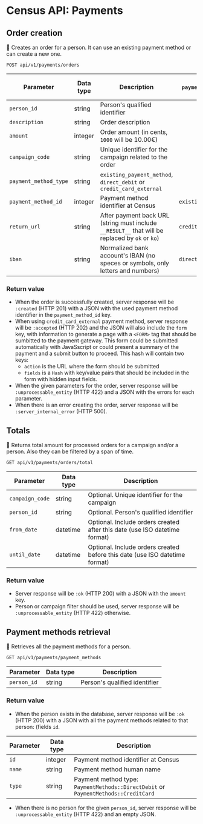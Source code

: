 # Census API: Payments

## Order creation
:round_pushpin: Creates an order for a person. It can use an existing payment method or can create a new one.
```
POST api/v1/payments/orders
```

Parameter             | Data type | Description            | Only when `payment_method_type` is ...
----------------------|-----------|------------------------|------------------
`person_id`           |  string   | Person's qualified identifier
`description`         |  string   | Order description
`amount`              |  integer  | Order amount (in cents, `1000` will be 10.00€)
`campaign_code`       |  string   | Unique identifier for the campaign related to the order
`payment_method_type` |  string   | `existing_payment_method`, `direct_debit` or `credit_card_external`
`payment_method_id`   |  integer  | Payment method identifier at Census | `existing_payment_method`
`return_url`          |  string   | After payment back URL (string must include `__RESULT__` that will be replaced by `ok` or `ko`)  | `credit_card_external`
`iban`                |  string   | Normalized bank account's IBAN (no speces or symbols, only letters and numbers) | `direct_debit`

### Return value
* When the order is successfully created, server response will be `:created` (HTTP 201) with a JSON with the used payment method identifier in the `payment_method_id` key.
* When using `credit_card_external` payment method, server response will be `:accepted` (HTTP 202) and the JSON will also include the `form` key, with information to generate a page with a `<FORM>` tag that should be sumbitted to the payment gateway. This form could be submitted automatically with JavaSscript or could present a summary of the payment and a submit button to proceed. This hash will contain two keys:
  * `action` is the URL where the form should be submitted
  * `fields` is a `Hash` with key/value pairs that should be included in the form with hidden input fields.
* When the given parameters for the order, server response will be `:unprocessable_entity` (HTTP 422) and a JSON with the errors for each parameter.
* When there is an error creating the order, server response will be `:server_internal_error` (HTTP 500).

## Totals
:round_pushpin: Returns total amount for processed orders for a campaign and/or a person. Also they can be filtered by a span of time.
```
GET api/v1/payments/orders/total
```

Parameter             | Data type | Description
----------------------|-----------|------------------------
`campaign_code`       |  string   | Optional. Unique identifier for the campaign
`person_id`           |  string   | Optional. Person's qualified identifier
`from_date`           |  datetime | Optional. Include orders created after this date (use ISO datetime format)
`until_date`          |  datetime | Optional. Include orders created before this date (use ISO datetime format)

### Return value
* Server response will be `:ok` (HTTP 200) with a JSON with the `amount` key.
* Person or campaign filter should be used, server response will be `:unprocessable_entity` (HTTP 422) otherwise.

## Payment methods retrieval
:round_pushpin: Retrieves all the payment methods for a person.
```
GET api/v1/payments/payment_methods
```

Parameter             | Data type | Description
----------------------|-----------|------------------------
`person_id`           |  string   | Person's qualified identifier

### Return value
* When the person exists in the database, server response will be `:ok` (HTTP 200) with a JSON with all the payment methods related to that person:
 (fields `id`.

Parameter             | Data type | Description
----------------------|-----------|------------------------
`id`                  |  integer  | Payment method identifier at Census
`name`                |  string   | Payment method human name
`type`                |  string   | Payment method type: `PaymentMethods::DirectDebit` or `PaymentMethods::CreditCard`

* When there is no person for the given `person_id`, server response will be `:unprocessable_entity` (HTTP 422) and an empty JSON.
